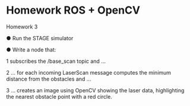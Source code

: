 # Homework ROS + OpenCV
Homework 3 

● Run the STAGE simulator

● Write a node that:

  1­  subscribes the /base_scan topic and ...
  
  2­ ... for each incoming LaserScan message computes the minimum distance from 
     the obstacles and ...
     
  3­ ... creates an image using OpenCV showing the laser data, highlighting the 
     nearest obstacle point with a red circle.


